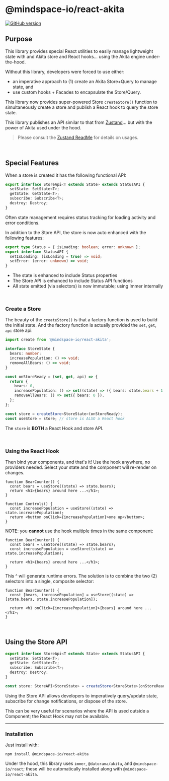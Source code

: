 # @mindspace-io/react-akita

[![GitHub version](https://badge.fury.io/gh/ThomasBurleson%2Fmindspace-utils.svg)](https://badge.fury.io/gh/ThomasBurleson%2Fmindspace-utils)

## Purpose

This library provides special React utilities to easily manage lightweight state with and Akita store and React hooks... using the Akita engine under-the-hood.

Without this library, developers were forced to use either:

- an imperative approach to (1) create an Akita Store+Query to manage state, and
- use custom hooks + Facades to encapsulate the Store/Query.

This library now provides super-powered Store `createStore()` function to simultaneously create a store and publish a React hook to query the store state.

This library publishes an API similar to that from [Zustand](github.com/pmndrs/zustand)... but with the power of Akita used under the hood.

> Please consult the [Zustand ReadMe](https://github.com/pmndrs/zustand/blob/master/readme.md) for details on usages.

<br/>

## Special Features

When a store is created it has the following functional API:

```ts
export interface StoreApi<T extends State> extends StatusAPI {
  setState: SetState<T>;
  getState: GetState<T>;
  subscribe: Subscribe<T>;
  destroy: Destroy;
}
```

Often state management requires status tracking for loading activity and error conditions.

In addition to the Store API, the store is now auto enhanced with the following features:

```ts
export type Status = { isLoading: boolean; error: unknown };
export interface StatusAPI {
  setIsLoading: (isLoading = true) => void;
  setError: (error: unknown) => void;
}
```

- The state is enhanced to include Status properties
- The Store API is enhanced to include Status API functions
- All state emitted (via selectors) is now immutable; using Immer internally

<br/>

### Create a Store

The beauty of the `createStore()` is that a factory function is used to build the initial state. And the factory function is actually provided the `set`, `get`, `api` store api:

```ts
import create from '@mindspace-io/react-akita';

interface StoreState {
  bears: number;
  increasePopulation: () => void;
  removeAllBears: () => void;
}

const onStoreReady = (set, get, api) => {
  return {
    bears: 0,
    increasePopulation: () => set((state) => ({ bears: state.bears + 1 })),
    removeAllBears: () => set({ bears: 0 }),
  };
};

const store = createStore<StoreState>(onStoreReady);
const useStore = store; // store is ALSO a React hook
```

The `store` is **BOTH** a React Hook and store API.

<br/>

### Using the React Hook

Then bind your components, and that's it!
Use the hook anywhere, no providers needed. Select your state and the component will re-render on changes.

```tsx
function BearCounter() {
  const bears = useStore((state) => state.bears);
  return <h1>{bears} around here ...</h1>;
}

function Controls() {
  const increasePopulation = useStore((state) => state.increasePopulation);
  return <button onClick={increasePopulation}>one up</button>;
}
```

NOTE: you **cannot** use the hook multiple times in the same component:

```tsx
function BearCounter() {
  const bears = useStore((state) => state.bears);
  const increasePopulation = useStore((state) => state.increasePopulation);

  return <h1>{bears} around here ...</h1>;
}
```

This ^ will generate runtime errors. The solution is to combine the two (2) selectors into a single, composite selector:

```tsx
function BearCounter() {
  const [bears, increasePopulation] = useStore((state) => [state.bears, state.increasePopulation]);

  return <h1 onClick={increasePopulation}>{bears} around here ...</h1>;
}
```

<br/>

## Using the Store API

```ts
export interface StoreApi<T extends State> extends StatusAPI {
  setState: SetState<T>;
  getState: GetState<T>;
  subscribe: Subscribe<T>;
  destroy: Destroy;
}

const store: StoreAPI<StoreState> = createStore<StoreState>(onStoreReady);
```

Using the Store API allows developers to imperatively query/update state, subscribe for change notifications, or dispose of the store.

This can be very useful for scenarios where the API is used outside a Component; the React Hook may not be available.

---

### Installation

Just install with:

```terminal
npm install @mindspace-io/react-akita
```

Under the hood, this library uses `immer`, `@datorama/akita`, and `@mindspace-io/react`; these will be automatically installed along with `@mindspace-io/react-akita`.
